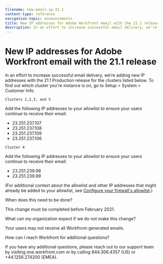 ```yaml
---
filename: new-email-ip-21.1
content-type: reference
navigation-topic: announcements
title: New IP addresses for Adobe Workfront email with the 21.1 release
description: In an effort to increase successful email delivery, we’re adding new IP addresses with the 21.1 Production release for the clusters listed below. To find out which cluster you're instance is on, go to Setup > System > Customer Info.
---
```


# New IP addresses for Adobe Workfront email with the 21.1 release

In an effort to increase successful email delivery, we’re adding new IP addresses with the 21.1 Production release for the clusters listed below. To find out which cluster you're instance is on, go to Setup > System > Customer Info.

`Clusters 1,2,3, and 5`

Add the following IP addresses to your allowlist to ensure your users continue to receive their email:

* 23.251.237.107
* 23.251.237.108
* 23.251.237.109
* 23.251.237.106

`Cluster 4`

Add the following IP addresses to your allowlist to ensure your users continue to receive their email:

* 23.251.239.98
* 23.251.239.99

(For additional context about the allowlist and other IP addresses that might already be added to your allowlist, see [Configure your firewall's allowlist](../../administration-and-setup/get-started-wf-administration/configure-your-firewall.md).)

When does this need to be done?

This change must be completed before February 2021.

What can my organization expect if we do not make this change?

Your users may not receive all Workfront-generated emails.

How can I reach Workfront for additional questions?

If you have any additional questions, please reach out to our support team by visiting one.workfront.com or by calling 844.306.4357 (US) or +44.1256.274200 (EMEA).
